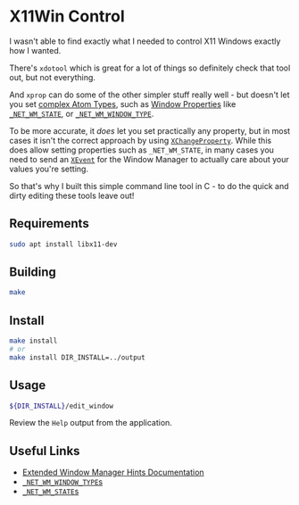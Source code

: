 # X11Win Control

I wasn't able to find exactly what I needed to control X11 Windows exactly how I wanted.

There's `xdotool` which is great for a lot of things so definitely check that tool out, but not everything.

And `xprop` can do some of the other simpler stuff really well - but doesn't let you set [complex Atom Types](https://github.com/tmathmeyer/xprop/blob/master/xprop.c#L1749-L1755), such as [Window Properties](https://specifications.freedesktop.org/wm-spec/wm-spec-latest.html#idm46485863921328) like [`_NET_WM_STATE`](https://specifications.freedesktop.org/wm-spec/wm-spec-latest.html#idm46485863892896), or [`_NET_WM_WINDOW_TYPE`](https://specifications.freedesktop.org/wm-spec/wm-spec-latest.html#idm46485863906176).

To be more accurate, it *does* let you set practically any property, but in most cases it isn't the correct approach by using [`XChangeProperty`](https://tronche.com/gui/x/xlib/window-information/XChangeProperty.html). While this does allow setting properties such as `_NET_WM_STATE`, in many cases you need to send an [`XEvent`](https://tronche.com/gui/x/xlib/events/client-communication/client-message.html) for the Window Manager to actually care about your values you're setting.

So that's why I built this simple command line tool in C - to do the quick and dirty editing these tools leave out!

## Requirements

```sh
sudo apt install libx11-dev
```

## Building

```sh
make
```

## Install

```sh
make install
# or
make install DIR_INSTALL=../output
```

## Usage

```sh
${DIR_INSTALL}/edit_window
```

Review the `Help` output from the application.

## Useful Links

* [Extended Window Manager Hints Documentation](https://specifications.freedesktop.org/wm-spec/latest/)
* [`_NET_WM_WINDOW_TYPE`s](https://specifications.freedesktop.org/wm-spec/latest/ar01s05.html#idm44882398096864)
* [`_NET_WM_STATE`s](https://specifications.freedesktop.org/wm-spec/latest/ar01s05.html#idm44882398084176)
